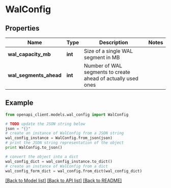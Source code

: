 # WalConfig


## Properties
Name | Type | Description | Notes
------------ | ------------- | ------------- | -------------
**wal_capacity_mb** | **int** | Size of a single WAL segment in MB | 
**wal_segments_ahead** | **int** | Number of WAL segments to create ahead of actually used ones | 

## Example

```python
from openapi_client.models.wal_config import WalConfig

# TODO update the JSON string below
json = "{}"
# create an instance of WalConfig from a JSON string
wal_config_instance = WalConfig.from_json(json)
# print the JSON string representation of the object
print WalConfig.to_json()

# convert the object into a dict
wal_config_dict = wal_config_instance.to_dict()
# create an instance of WalConfig from a dict
wal_config_form_dict = wal_config.from_dict(wal_config_dict)
```
[[Back to Model list]](../README.md#documentation-for-models) [[Back to API list]](../README.md#documentation-for-api-endpoints) [[Back to README]](../README.md)


